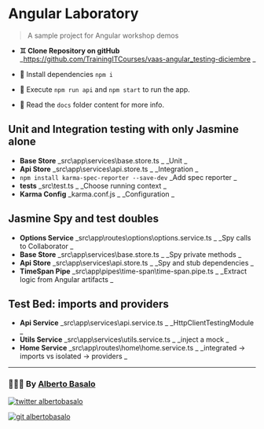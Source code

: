 # Angular Laboratory

> A sample project for Angular workshop demos

- **♊ Clone Repository on gitHub** _https://github.com/TrainingITCourses/vaas-angular_testing-diciembre _

- 🚚 Install dependencies `npm i`

- 🚀 Execute `npm run api` and `npm start` to run the app.

- 📕 Read the `docs` folder content for more info.

## Unit and Integration testing with only Jasmine alone

- **Base Store** _src\app\services\base.store.ts _ _Unit _
- **Api Store** _src\app\services\api.store.ts _ _Integration _
- `npm install karma-spec-reporter --save-dev` _Add spec reporter _
- **tests** _src\test.ts _ _Choose running context _
- **Karma Config** _karma.conf.js _ _Configuration _

## Jasmine Spy and test doubles

- **Options Service** _src\app\routes\options\options.service.ts _ _Spy calls to Collaborator _
- **Base Store** _src\app\services\base.store.ts _ _Spy private methods _
- **Api Store** _src\app\services\api.store.ts _ _Spy and stub dependencies _
- **TimeSpan Pipe** _src\app\pipes\time-span\time-span.pipe.ts _ _Extract logic from Angular artifacts _

## Test Bed: imports and providers

- **Api Service** _src\app\services\api.service.ts _ _HttpClientTestingModule _
- **Utils Service** _src\app\services\utils.service.ts _ _inject a mock _
- **Home Service** _src\app\routes\home\home.service.ts _ _integrated -> imports vs isolated -> providers _

---

<footer>
  <h3>🧑🏼‍💻 By <a href="https://albertobasalo.dev" target="blank">Alberto Basalo</a> </h3>
  <p>
    <a href="https://twitter.com/albertobasalo" target="blank">
      <img src="https://img.shields.io/twitter/follow/albertobasalo?logo=twitter&style=for-the-badge" alt="twitter albertobasalo" />
    </a>
  </p>
  <p>
    <a href="https://github.com/albertobasalo" target="blank">
      <img 
        src="https://img.shields.io/github/followers/albertobasalo?logo=github&label=profile albertobasalo&style=for-the-badge" alt="git albertobasalo" />
    </a>
  </p>
</footer>
